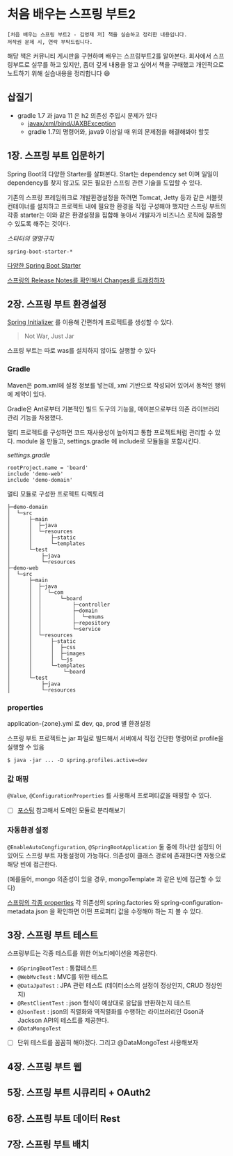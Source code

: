 # 처음 배우는 스프링 부트2

```
[처음 배우는 스프링 부트2 - 김영재 저] 책을 실습하고 정리한 내용입니다.
저작권 문제 시, 연락 부탁드립니다. 
``` 

해당 책은 커뮤니티 게시판을 구현하며 배우는 스프링부트2를 알아본다. 회사에서 스프링부트로 실무를 하고 있지만, 좀더 깊게 내용을 알고 싶어서 책을 구매했고 개인적으로 노트하기 위해 실습내용을 정리합니다 :smile:

## 삽질기

- gradle 1.7 과 java 11 은 h2 의존성 주입시 문제가 있다
    - [javax/xml/bind/JAXBException](https://stackoverflow.com/questions/43574426/how-to-resolve-java-lang-noclassdeffounderror-javax-xml-bind-jaxbexception)
    - gradle 1.7의 명령어와, java9 이상일 때 위의 문제점을 해결해봐야 할듯

## 1장. 스프링 부트 입문하기

Spring Boot의 다양한 Starter를 살펴본다. Start는 dependency set 이며 일일이 dependency를 찾지 않고도 모든 필요한 스프링 관련 기술을 도입할 수 있다.

기존의 스프링 프레임워크로 개발환경설정을 하려면 Tomcat, Jetty 등과 같은 서블릿 컨테이너를 설치하고 프로젝트 내에 필요한 환경을 직접 구성해야 했지만 스프링 부트의 각종 starter는 이와 같은 환경설정을 집합해 놓아서 개발자가 비즈니스 로직에 집중할 수 있도록 해주는 것이다.

*스타터의 명명규칙*
```
spring-boot-starter-* 
```

[다양한 Spring Boot Starter](https://docs.spring.io/spring-boot/docs/current/reference/htmlsingle/#using.build-systems.starters)


[스프링의 Release Notes를 확인해서 Changes를 트래킹하자](https://github.com/spring-projects/spring-boot/wiki)

## 2장. 스프링 부트 환경설정

[Spring Initializer](https://start.spring.io/) 를 이용해 간편하게 프로젝트를 생성할 수 있다.

> Not War, Just Jar

스프링 부트는 따로 was를 설치하지 않아도 실행할 수 있다

### Gradle

Maven은 pom.xml에 설정 정보를 넣는데, xml 기반으로 작성되어 있어서 동적인 행위에 제약이 있다.

Gradle은 Ant로부터 기본적인 빌드 도구의 기능을, 메이븐으로부터 의존 라이브러리 관리 기능을 차용했다.

멀티 프로젝트를 구성하면 코드 재사용성이 높아지고 통합 프로젝트처럼 관리할 수 있다. module 을 만들고, settings.gradle 에 include로 모듈들을 포함시킨다.

*settings.gradle*
```
rootProject.name = 'board'
include 'demo-web'
include 'demo-domain'
```

멀티 모듈로 구성한 프로젝트 디렉토리
```
├─demo-domain
│  └─src
│      ├─main
│      │  ├─java
│      │  └─resources
│      │      ├─static
│      │      └─templates
│      └─test
│          ├─java
│          └─resources
├─demo-web
│  └─src
│      ├─main
│      │  ├─java
│      │  │  └─com
│      │  │      └─board
│      │  │          ├─controller
│      │  │          ├─domain
│      │  │          │  └─enums
│      │  │          ├─repository
│      │  │          └─service
│      │  └─resources
│      │      ├─static
│      │      │  ├─css
│      │      │  ├─images
│      │      │  └─js
│      │      └─templates
│      │          └─board
│      └─test
│          ├─java
│          └─resources
```

### properties

application-{zone}.yml 로 dev, qa, prod 별 환경설정

스프링 부트 프로젝트는 jar 파일로 빌드해서 서버에서 직접 간단한 명령어로 profile을 실행할 수 있음
```
$ java -jar ... -D spring.profiles.active=dev
```

### 값 매핑

`@Value`, `@ConfigurationProperties` 를 사용해서 프로퍼티값을 매핑할 수 있다.

- [ ] [포스팅](https://jojoldu.tistory.com/123) 참고해서 도메인 모듈로 분리해보기

### 자동환경 설정

`@EnableAutoCongfiguration`, `@SpringBootApplication` 둘 중에 하나만 설정되 어있어도 스프링 부트 자동설정이 가능하다. 의존성이 클래스 경로에 존재한다면 자동으로 해당 빈에 접근한다.

(예를들어, mongo 의존성이 있을 경우, mongoTemplate 과 같은 빈에 접근할 수 있다)

[스프링의 각종 properties](https://docs.spring.io/spring-boot/docs/current/reference/html/application-properties.html#application-properties)
각 의존성의 spring.factories 와 spring-configuration-metadata.json 을 확인하면 어떤 프로퍼티 값을 수정해야 하는 지 볼 수 있다.

## 3장. 스프링 부트 테스트

스프링부트는 각종 테스트를 위한 어노티에이션을 제공한다.

- `@SpringBootTest` : 통합테스트
- `@WebMvcTest` : MVC를 위한 테스트
- `@DataJpaTest` : JPA 관련 테스트 (데이터소스의 설정이 정상인지, CRUD 정상인지)
- `@RestClientTest` : json 형식이 예상대로 응답을 반환하는지 테스트
- `@JsonTest` : json의 직렬화와 역직렬화를 수행하는 라이브러리인 Gson과 Jackson API의 테스트를 제공한다.
- `@DataMongoTest`

- [ ] 단위 테스트를 꼼꼼히 해야겠다. 그리고 @DataMongoTest 사용해보자

## 4장. 스프링 부트 웹

## 5장. 스프링 부트 시큐리티 + OAuth2

## 6장. 스프링 부트 데이터 Rest

## 7장. 스프링 부트 배치